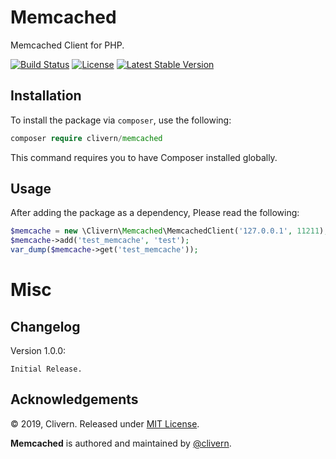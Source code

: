 Memcached
=========

Memcached Client for PHP.

[![Build Status](https://travis-ci.org/Clivern/Memcached.svg?branch=master)](https://travis-ci.org/Clivern/Memcached)
[![License](https://poser.pugx.org/clivern/memcached/license.svg)](https://packagist.org/packages/clivern/memcached)
[![Latest Stable Version](https://poser.pugx.org/clivern/memcached/v/stable.svg)](https://packagist.org/packages/clivern/memcached)

Installation
------------

To install the package via `composer`, use the following:

```php
composer require clivern/memcached
```

This command requires you to have Composer installed globally.


Usage
-----

After adding the package as a dependency, Please read the following:

```php
$memcache = new \Clivern\Memcached\MemcachedClient('127.0.0.1', 11211);
$memcache->add('test_memcache', 'test');
var_dump($memcache->get('test_memcache'));
```

Misc
====

Changelog
---------
Version 1.0.0:
```
Initial Release.
```

Acknowledgements
----------------

© 2019, Clivern. Released under [MIT License](https://opensource.org/licenses/mit-license.php).

**Memcached** is authored and maintained by [@clivern](http://github.com/clivern).
